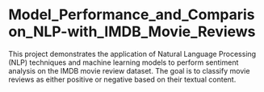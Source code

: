 # Model_Performance_and_Comparison_NLP-with_IMDB_Movie_Reviews
This project demonstrates the application of Natural Language Processing (NLP) techniques and machine learning models to perform sentiment analysis on the IMDB movie review dataset. The goal is to classify movie reviews as either positive or negative based on their textual content.
